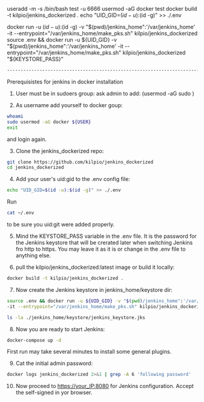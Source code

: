 useradd -m -s /bin/bash test -u 6666
usermod -aG docker test
docker build -t kilpio/jenkins_dockerized .
echo "UID_GID=$(id -u):$(id -g)" >> ./.env

docker run -u $(id -u):$(id -g) -v "$(pwd)/jenkins_home":'/var/jenkins_home' -it --entrypoint="/var/jenkins_home/make_pks.sh" kilpio/jenkins_dockerized
source .env && docker run -u ${UID_GID} -v "$(pwd)/jenkins_home":'/var/jenkins_home' -it --entrypoint="/var/jenkins_home/make_pks.sh" kilpio/jenkins_dockerized "${KEYSTORE_PASS}"

```bash
------------------------------------------------------------------------------------------------------------------------
```

Prerequisistes for jenkins in docker installation 

1. User must be in sudoers group:
ask admin to add: (usermod -aG sudo <username>)

2. As username add yourself to docker goup:

```bash
whoami
sudo usermod -aG docker ${USER}
exit
```
and login again.

3. Clone the jenkins_dockerized repo:

```bash
git clone https://github.com/kilpio/jenkins_dockerized
cd jenkins_dockerized
```

4. Add your user's uid:gid to the .env config file:

```bash
echo "UID_GID=$(id -u):$(id -g)" >> ./.env
```

Run 
```bash
cat ~/.env
```
to be sure you uid:git were added properly.

5. Mind the KEYSTORE_PASS variable in the .env file. It is the password for the Jenkins keystore that will be crerated later when switching Jenkins fro http to https.
You may leave it as it is or change in the .env file to anything else.

6. pull the kilpio/jenkins_dockerized:latest image or build it locally:

```bash
docker build -t kilpio/jenkins_dockerized .
```

7. Now create the Jenkins keystore in jenkins_home/keystore dir:

```bash
source .env && docker run -u ${UID_GID} -v "$(pwd)/jenkins_home":'/var/jenkins_home' \
-it --entrypoint="/var/jenkins_home/make_pks.sh" kilpio/jenkins_dockerized "${KEYSTORE_PASS}"

ls -la ./jenkins_home/keystore/jenkins_keystore.jks
```

8. Now you are ready to start Jenkins:

```bash
docker-compose up -d
```

First run may take several minutes to install some general plugins.


9. Cat the initial admin password:

```bash
docker logs jenkins_dockerized 2>&1 | grep -A 6 'following password'
```
10. Now proceed to <https://your_IP:8080> for Jenkins configuration. Accept the self-signed  in yor browser.
